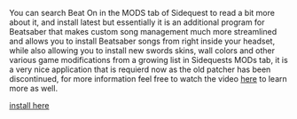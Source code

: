 You can search Beat On in the  MODS tab of Sidequest to read a bit more about it, and install latest but essentially it is an additional program for Beatsaber that makes custom song management much more streamlined and allows you to install Beatsaber songs from right inside your headset, while also allowing you to install new swords skins, wall colors and other various game modifications from a growing list in Sidequests MODs tab, it is a very nice application that is requierd now as the old patcher has been discontinued, for more information feel free to watch the video 
[here](https://www.youtube.com/watch?v=CPDqrAQWruU&lc=z23ag5ginnfbsl3iq04t1aokgbh5kytwso3tjwfl30kmbk0h00410.1563913415218266) to learn more as well.

[install here](https://sidequestvr.com/#/app/14)